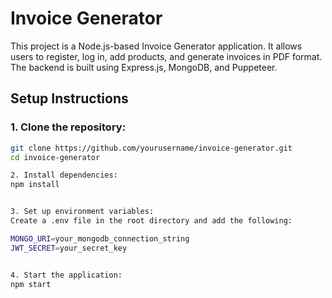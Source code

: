 # Invoice Generator

This project is a Node.js-based Invoice Generator application. It allows users to register, log in, add products, and generate invoices in PDF format. The backend is built using Express.js, MongoDB, and Puppeteer.

## Setup Instructions

### 1. Clone the repository:

```bash
git clone https://github.com/yourusername/invoice-generator.git
cd invoice-generator

2. Install dependencies:
npm install


3. Set up environment variables:
Create a .env file in the root directory and add the following:

MONGO_URI=your_mongodb_connection_string
JWT_SECRET=your_secret_key


4. Start the application:
npm start
```
